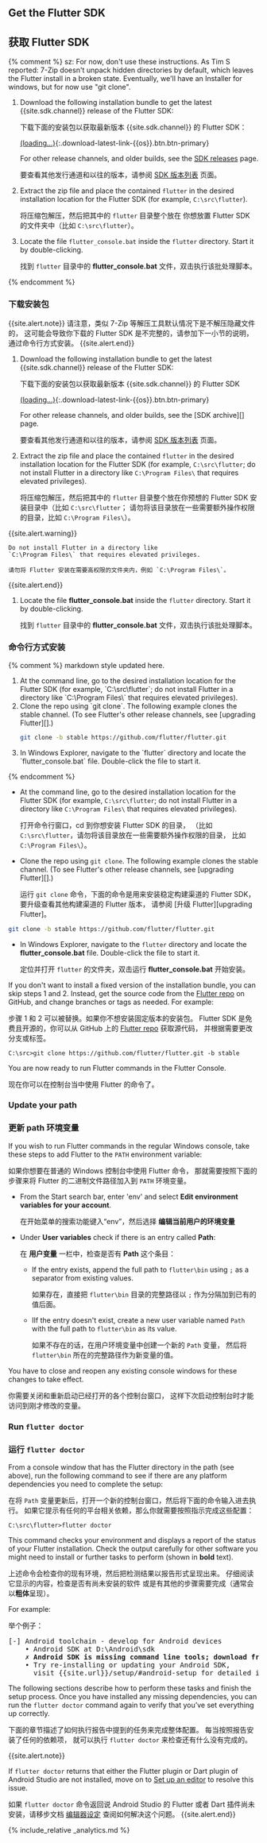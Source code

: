 ## Get the Flutter SDK

## 获取 Flutter SDK

{% comment %} 
sz: For now, don't use these instructions. As Tim S reported:
7-Zip doesn't unpack hidden directories by default,
which leaves the Flutter install in a broken state.
Eventually, we'll have an Installer for windows,
but for now use "git clone".
 1. Download the following installation bundle to get the latest
    {{site.sdk.channel}} release of the Flutter SDK:

    下载下面的安装包以获取最新版本 {{site.sdk.channel}} 的 Flutter SDK：

    [(loading...)](#){:.download-latest-link-{{os}}.btn.btn-primary}

    For other release channels, and older builds, see the
    [SDK releases][] page.

    要查看其他发行通道和以往的版本，请参阅
    [SDK 版本列表][SDK releases] 页面。

 1. Extract the zip file and place the contained `flutter`
    in the desired installation location for the Flutter SDK
    (for example, `C:\src\flutter`).
    
    将压缩包解压，然后把其中的 `flutter` 目录整个放在
    你想放置 Flutter SDK 的文件夹中（比如 `C:\src\flutter`）。

 1. Locate the file `flutter_console.bat` inside the `flutter` directory.
    Start it by double-clicking.

    找到 `flutter` 目录中的 **flutter_console.bat** 文件，双击执行该批处理脚本。
    
{% endcomment %}

### 下载安装包

{{site.alert.note}}
请注意，类似 7-Zip 等解压工具默认情况下是不解压隐藏文件的，
这可能会导致你下载的 Flutter SDK 是不完整的，请参加下一小节的说明，
通过命令行方式安装。
{{site.alert.end}}

 1. Download the following installation bundle to get the latest
    {{site.sdk.channel}} release of the Flutter SDK:

    下载下面的安装包以获取最新版本 {{site.sdk.channel}} 的 Flutter SDK

    [(loading...)](#){:.download-latest-link-{{os}}.btn.btn-primary}

    For other release channels, and older builds, see the [SDK archive][] page.

    要查看其他发行通道和以往的版本，请参阅 
    [SDK 版本列表](/docs/development/tools/sdk/releases) 页面。

 1. Extract the zip file and place the contained `flutter` in the desired
    installation location for the Flutter SDK
    (for example, `C:\src\flutter`; do not
    install Flutter in a directory like `C:\Program Files\` that requires
    elevated privileges).
    
    将压缩包解压，然后把其中的 `flutter` 目录整个放在你预想的 Flutter SDK 
    安装目录中（比如 `C:\src\flutter`；
    请勿将该目录放在一些需要额外操作权限的目录，比如 `C:\Program Files\`）。

{{site.alert.warning}}

    Do not install Flutter in a directory like 
    `C:\Program Files\` that requires elevated privileges.

    请勿将 Flutter 安装在需要高权限的文件夹内，例如 `C:\Program Files\`。

{{site.alert.end}}

 1. Locate the file **flutter_console.bat** inside the `flutter` directory.
    Start it by double-clicking.

    找到 `flutter` 目录中的 **flutter_console.bat** 文件，双击执行该批处理脚本。

### 命令行方式安装

{% comment %} 
markdown style updated here.

<ol markdown="1">
<li markdown="1">At the command line,
    go to the desired installation location
    for the Flutter SDK (for example, `C:\src\flutter`; 
    do not install Flutter in a directory like `C:\Program Files\`
    that requires elevated privileges).
</li>
<li markdown="1">Clone the repo using `git clone`.
    The following example clones the stable channel.
    (To see Flutter's other release channels,
    see [upgrading Flutter][].)

```sh
git clone -b stable https://github.com/flutter/flutter.git
```
</li>
<li markdown="1">In Windows Explorer, navigate to the `flutter`
    directory and locate the `flutter_console.bat` file.
    Double-click the file to start it.
</li>
</ol>

{% endcomment %}

 -  At the command line, 
    go to the desired installation location
    for the Flutter SDK (for example, `C:\src\flutter`; 
    do not install Flutter in a directory like `C:\Program Files\`
    that requires elevated privileges).
    
    打开命令行窗口，cd 到你想安装 Flutter SDK 的目录，
    （比如 `C:\src\flutter`，请勿将该目录放在一些需要额外操作权限的目录，
    比如 `C:\Program Files\`）。

 -  Clone the repo using `git clone`.
    The following example clones the stable channel.
    (To see Flutter's other release channels,
    see [upgrading Flutter][].)

    运行 `git clone` 命令，下面的命令是用来安装稳定构建渠道的 Flutter SDK，
    要升级查看其他构建渠道的 Flutter 版本，
    请参阅 [升级 Flutter][upgrading Flutter]。


```sh
git clone -b stable https://github.com/flutter/flutter.git
```

 -  In Windows Explorer, navigate to the `flutter`
    directory and locate the **flutter_console.bat** file.
    Double-click the file to start it.

    定位并打开 `flutter` 的文件夹，双击运行 **flutter_console.bat** 开始安装。

If you don't want to install a fixed version of the installation 
bundle, you can skip steps 1 and 2. Instead, get the source code 
from the [Flutter repo][] on 
GitHub, and change branches or tags as needed. For example:

步骤 1 和 2 可以被替换。如果你不想安装固定版本的安装包。
Flutter SDK 是免费且开源的，你可以从 GitHub 上的 
[Flutter repo][] 获取源代码，
并根据需要更改分支或标签。

```batchfile
C:\src>git clone https://github.com/flutter/flutter.git -b stable
```

You are now ready to run Flutter commands in the Flutter Console.

现在你可以在控制台当中使用 Flutter 的命令了。

### Update your path

### 更新 path 环境变量

If you wish to run Flutter commands in the regular Windows console,
take these steps to add Flutter to the `PATH` environment variable:

如果你想要在普通的 Windows 控制台中使用 Flutter 命令，
那就需要按照下面的步骤来将 Flutter 的二进制文件路径加入到 `PATH` 环境变量。

* From the Start search bar, enter 'env'
  and select **Edit environment variables for your account**.

  在开始菜单的搜索功能键入“env”，然后选择 **编辑当前用户的环境变量**
  
* Under **User variables** check if there is an entry called **Path**:

  在 **用户变量** 一栏中，检查是否有 **Path** 这个条目：
  
  * If the entry exists, append the full path to `flutter\bin` using
    `;` as a separator from existing values.

    如果存在，直接把 `flutter\bin` 目录的完整路径以 `;` 
    作为分隔加到已有的值后面。
    
  * IIf the entry doesn't exist,
    create a new user variable named `Path` with
    the full path to `flutter\bin` as its value.

    如果不存在的话，在用户环境变量中创建一个新的 `Path` 变量，
    然后将 `flutter\bin` 所在的完整路径作为新变量的值。

You have to close and reopen any existing console windows
for these changes to take effect.

你需要关闭和重新启动已经打开的各个控制台窗口，
这样下次启动控制台时才能访问到刚才修改的变量。

### Run `flutter doctor`

### 运行 `flutter doctor`

From a console window that has the Flutter directory in the
path (see above), run the following command to see if there
are any platform dependencies you need to complete the setup:

在将 `Path` 变量更新后，打开一个新的控制台窗口，然后将下面的命令输入进去执行。
如果它提示有任何的平台相关依赖，那么你就需要按照指示完成这些配置：

```batchfile
C:\src\flutter>flutter doctor
```

This command checks your environment and displays a report of the status
of your Flutter installation. Check the output carefully for other
software you might need to install or further tasks to perform
(shown in **bold** text).

上述命令会检查你的现有环境，然后把检测结果以报告形式呈现出来。
仔细阅读它显示的内容，检查是否有尚未安装的软件
或是有其他的步骤需要完成（通常会以**粗体**呈现）。

For example:

举个例子：

<pre>
[-] Android toolchain - develop for Android devices
    • Android SDK at D:\Android\sdk
    <strong>✗ Android SDK is missing command line tools; download from https://goo.gl/XxQghQ</strong>
    • Try re-installing or updating your Android SDK,
      visit {{site.url}}/setup/#android-setup for detailed instructions.
</pre>

The following sections describe how to perform these tasks and
finish the setup process. Once you have installed any missing
dependencies, you can run the `flutter doctor` command again to
verify that you’ve set everything up correctly.

下面的章节描述了如何执行报告中提到的任务来完成整体配置。
每当按照报告安装了任何的依赖项，
就可以执行 `flutter doctor` 来检查还有什么没有完成的。

{{site.alert.note}}

  If `flutter doctor` returns that either the Flutter plugin
  or Dart plugin of Android Studio are not installed, move
  on to [Set up an editor][] to resolve this issue.
  
  如果 `flutter doctor` 命令返回说 Android Studio 的
  Flutter 或者 Dart 插件尚未安装，请移步文档 [编辑器设定][Set up an editor]
  查阅如何解决这个问题。
{{site.alert.end}}

{% include_relative _analytics.md %}


[Flutter repo]: {{site.github}}/flutter/flutter
[SDK releases]: /docs/development/tools/sdk/releases
[Set up an editor]: /docs/get-started/editor?tab=androidstudio
